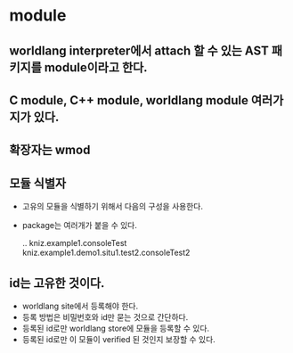 # module

## worldlang interpreter에서 attach 할 수 있는 AST 패키지를 module이라고 한다.

## C module, C++ module, worldlang module 여러가지가 있다.

## 확장자는 wmod

## 모듈 식별자

* 고유의 모듈을 식별하기 위해서 다음의 구성을 사용한다.
* package는 여러개가 붙을 수 있다.

    <id>.<package>.<objname>
    kniz.example1.consoleTest
    kniz.example1.demo1.situ1.test2.consoleTest2

## id는 고유한 것이다.

* worldlang site에서 등록해야 한다.
* 등록 방법은 비밀번호와 id만 묻는 것으로 간단하다.
* 등록된 id로만 worldlang store에 모듈을 등록할 수 있다.
* 등록된 id로만 이 모듈이 verified 된 것인지 보장할 수 있다.

